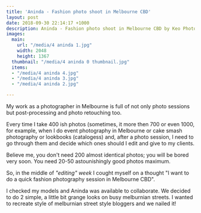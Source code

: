 ```yaml
---
title: 'Aninda - Fashion photo shoot in Melbourne CBD'
layout: post
date: 2018-09-30 22:14:17 +1000
description: Aninda - Fashion photo shoot in Melbourne CBD by Keo Photo Studio
images:
  main: 
    url: "/media/4 aninda 1.jpg"
    width: 2048
    height: 1367
  thumbnail: "/media/4 aninda 0 thumbnail.jpg"
  items:
  - "/media/4 aninda 4.jpg"
  - "/media/4 aninda 3.jpg"
  - "/media/4 aninda 2.jpg"

---
```

My work as a photographer in Melbourne is full of not only photo sessions but post-processing and photo retouching too.

Every time I take 400 ish photos (sometimes, it more then 700 or even 1000, for example, when I do event photography in Melbourne or cake smash photography or lookbooks (catalogess) and, after a photo session, I need to go through them and decide which ones should I edit and give to my clients.

Believe me, you don't need 200 almost identical photos; you will be bored very soon. You need 20-50 astounishingly good photos maximum.

So, in the middle of _"editing" week_ I cought myself on a thought "I want to do a quick fashion photography session in Melbourne CBD".

I checked my models and Aninda was available to collaborate. We decided to do 2 simple, a little bit grange looks on busy melburnian streets. I wanted to recreate style of melburnian street style bloggers and we nailed it!